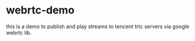 # webrtc-demo
this is a demo to publish and play streams to tencent trtc servers via google webrtc lib.

